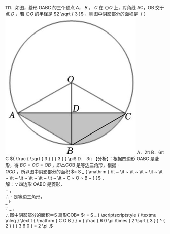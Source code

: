 111．如图，菱形 OABC 的三个顶点 A， $B$ ， $C$ 在 $\odot O$ 上，对角线 AC，OB 交于点 $D$ ，若 $\odot O$ 的半径是 $2 \sqrt { 3 }$ ，则图中阴影部分的面积是（ ）
![](<../../qs_image_DB/专题3-6__圆的综合（27类题型）（解析版）/9f3c812cb3a6c515e69eb6baece1cecfb75fe0cb0745f8525e1c74c2453b5680.jpg>)
A．2π B．6π C ${ \frac { \sqrt { 3 } } { 3 } } \pi$ D． 3π
【分析】：根据四边形 OABC 是菱形，得 $B C { = } O C { = } O B$ ，即△COB 是等边三角形，根据 $\cdot$   
$O C D$ ，所以图中阴影部分的面积 $= S _ { \mathrm { \it ~ \it ~ \it ~ \it ~ \it ~ \it ~ \it ~ \it ~ \it ~ \it ~ \it ~ \it ~ C ~ O ~ B ~ } }$ ．  
解：∵四边形 OABC 是菱形，  
$-$ ，  
∴ $\cdot$ 是等边三角形，  
$\_$ °  
∵ $\_$ ，  
∴图中阴影部分的面积＝S 扇形COB= $: = S _ { \scriptscriptstyle  { \textmu \nleq } \textit { \mathrm { C O B } } = } \frac { 6 0 \pi \times ( 2 \sqrt { 3 } ) ^ { 2 } } { 3 6 0 } = 2 \pi .$
